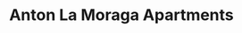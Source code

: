 ---
title: Anton La Moraga Apartments
phone: (408) 226-5822
website: http://www.antonlamoraga.com/
management: St. Anton Multifamily
location: "San Jose"
tags: []
---